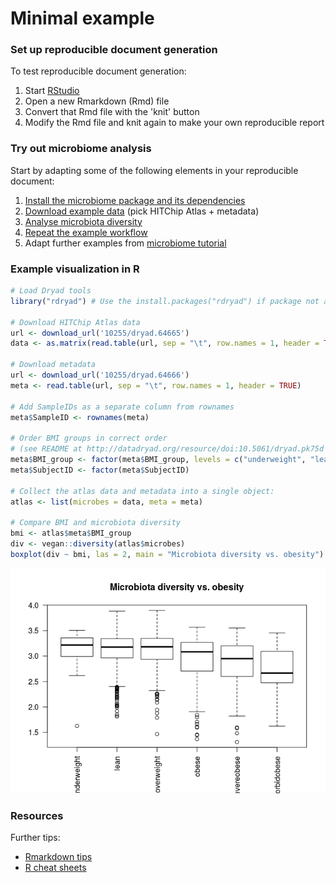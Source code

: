 <!--
  %\VignetteEngine{knitr::rmarkdown}
  %\VignetteIndexEntry{Project Template}
  %\usepackage[utf8]{inputenc}
-->
Minimal example
===============

### Set up reproducible document generation

To test reproducible document generation:

1.  Start [RStudio](http://www.rstudio.com/)
2.  Open a new Rmarkdown (Rmd) file
3.  Convert that Rmd file with the 'knit' button
4.  Modify the Rmd file and knit again to make your own reproducible report

### Try out microbiome analysis

Start by adapting some of the following elements in your reproducible document:

1.  [Install the microbiome package and its dependencies](Installation.md)
2.  [Download example data](Data.md) (pick HITChip Atlas + metadata)
3.  [Analyse microbiota diversity](Diversity.md)
4.  [Repeat the example workflow](Atlas.md)
5.  Adapt further examples from [microbiome tutorial](https://github.com/microbiome/microbiome/blob/master/vignettes/vignette.md)

### Example visualization in R

``` r
# Load Dryad tools
library("rdryad") # Use the install.packages("rdryad") if package not available

# Download HITChip Atlas data
url <- download_url('10255/dryad.64665')
data <- as.matrix(read.table(url, sep = "\t", row.names = 1, header = TRUE))

# Download metadata
url <- download_url('10255/dryad.64666')
meta <- read.table(url, sep = "\t", row.names = 1, header = TRUE)

# Add SampleIDs as a separate column from rownames
meta$SampleID <- rownames(meta)

# Order BMI groups in correct order
# (see README at http://datadryad.org/resource/doi:10.5061/dryad.pk75d for details)
meta$BMI_group <- factor(meta$BMI_group, levels = c("underweight", "lean", "overweight", "obese", "severeobese", "morbidobese"))
meta$SubjectID <- factor(meta$SubjectID)

# Collect the atlas data and metadata into a single object:
atlas <- list(microbes = data, meta = meta)

# Compare BMI and microbiota diversity
bmi <- atlas$meta$BMI_group
div <- vegan::diversity(atlas$microbes)
boxplot(div ~ bmi, las = 2, main = "Microbiota diversity vs. obesity")
```

![](figure/example-1.png)

### Resources

Further tips:

-   [Rmarkdown tips](http://rmarkdown.rstudio.com/)
-   [R cheat sheets](http://devcheatsheet.com/tag/r/)
